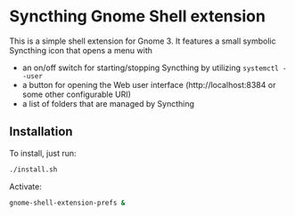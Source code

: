 # Syncthing Gnome Shell extension

This is a simple shell extension for Gnome 3.
It features a small symbolic Syncthing icon that opens a menu with
- an on/off switch for starting/stopping Syncthing by utilizing `systemctl --user`
- a button for opening the Web user interface (http://localhost:8384 or some other configurable URI)
- a list of folders that are managed by Syncthing

## Installation
To install, just run:
```sh
./install.sh
```

Activate:
```sh
gnome-shell-extension-prefs &
```

